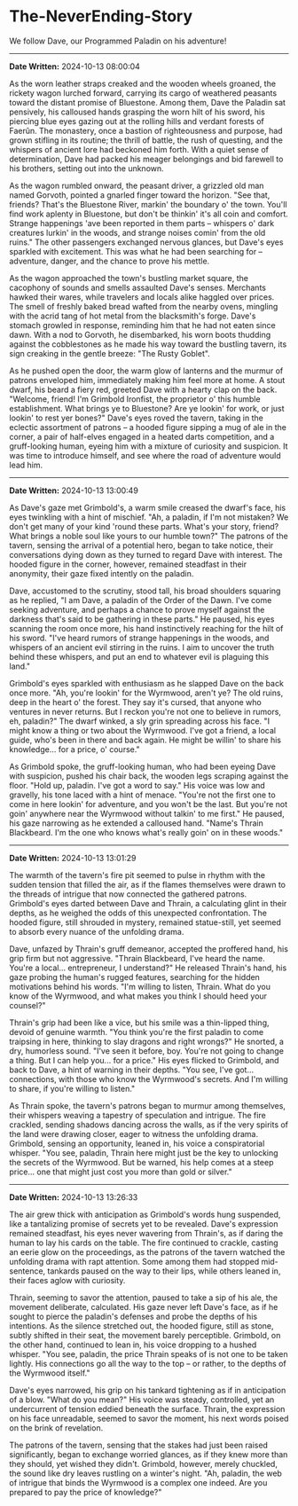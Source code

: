 # The-NeverEnding-Story

We follow Dave, our Programmed Paladin on his adventure!

---

**Date Written:** 2024-10-13 08:00:04

As the worn leather straps creaked and the wooden wheels groaned, the rickety wagon lurched forward, carrying its cargo of weathered peasants toward the distant promise of Bluestone. Among them, Dave the Paladin sat pensively, his calloused hands grasping the worn hilt of his sword, his piercing blue eyes gazing out at the rolling hills and verdant forests of Faerûn. The monastery, once a bastion of righteousness and purpose, had grown stifling in its routine; the thrill of battle, the rush of questing, and the whispers of ancient lore had beckoned him forth. With a quiet sense of determination, Dave had packed his meager belongings and bid farewell to his brothers, setting out into the unknown.

As the wagon rumbled onward, the peasant driver, a grizzled old man named Gorvoth, pointed a gnarled finger toward the horizon. "See that, friends? That's the Bluestone River, markin' the boundary o' the town. You'll find work aplenty in Bluestone, but don't be thinkin' it's all coin and comfort. Strange happenings 'ave been reported in them parts – whispers o' dark creatures lurkin' in the woods, and strange noises comin' from the old ruins." The other passengers exchanged nervous glances, but Dave's eyes sparkled with excitement. This was what he had been searching for – adventure, danger, and the chance to prove his mettle.

As the wagon approached the town's bustling market square, the cacophony of sounds and smells assaulted Dave's senses. Merchants hawked their wares, while travelers and locals alike haggled over prices. The smell of freshly baked bread wafted from the nearby ovens, mingling with the acrid tang of hot metal from the blacksmith's forge. Dave's stomach growled in response, reminding him that he had not eaten since dawn. With a nod to Gorvoth, he disembarked, his worn boots thudding against the cobblestones as he made his way toward the bustling tavern, its sign creaking in the gentle breeze: "The Rusty Goblet".

As he pushed open the door, the warm glow of lanterns and the murmur of patrons enveloped him, immediately making him feel more at home. A stout dwarf, his beard a fiery red, greeted Dave with a hearty clap on the back. "Welcome, friend! I'm Grimbold Ironfist, the proprietor o' this humble establishment. What brings ye to Bluestone? Are ye lookin' for work, or just lookin' to rest yer bones?" Dave's eyes roved the tavern, taking in the eclectic assortment of patrons – a hooded figure sipping a mug of ale in the corner, a pair of half-elves engaged in a heated darts competition, and a gruff-looking human, eyeing him with a mixture of curiosity and suspicion. It was time to introduce himself, and see where the road of adventure would lead him.

---

**Date Written:** 2024-10-13 13:00:49

As Dave's gaze met Grimbold's, a warm smile creased the dwarf's face, his eyes twinkling with a hint of mischief. "Ah, a paladin, if I'm not mistaken? We don't get many of your kind 'round these parts. What's your story, friend? What brings a noble soul like yours to our humble town?" The patrons of the tavern, sensing the arrival of a potential hero, began to take notice, their conversations dying down as they turned to regard Dave with interest. The hooded figure in the corner, however, remained steadfast in their anonymity, their gaze fixed intently on the paladin.

Dave, accustomed to the scrutiny, stood tall, his broad shoulders squaring as he replied, "I am Dave, a paladin of the Order of the Dawn. I've come seeking adventure, and perhaps a chance to prove myself against the darkness that's said to be gathering in these parts." He paused, his eyes scanning the room once more, his hand instinctively reaching for the hilt of his sword. "I've heard rumors of strange happenings in the woods, and whispers of an ancient evil stirring in the ruins. I aim to uncover the truth behind these whispers, and put an end to whatever evil is plaguing this land."

Grimbold's eyes sparkled with enthusiasm as he slapped Dave on the back once more. "Ah, you're lookin' for the Wyrmwood, aren't ye? The old ruins, deep in the heart o' the forest. They say it's cursed, that anyone who ventures in never returns. But I reckon you're not one to believe in rumors, eh, paladin?" The dwarf winked, a sly grin spreading across his face. "I might know a thing or two about the Wyrmwood. I've got a friend, a local guide, who's been in there and back again. He might be willin' to share his knowledge... for a price, o' course."

As Grimbold spoke, the gruff-looking human, who had been eyeing Dave with suspicion, pushed his chair back, the wooden legs scraping against the floor. "Hold up, paladin. I've got a word to say." His voice was low and gravelly, his tone laced with a hint of menace. "You're not the first one to come in here lookin' for adventure, and you won't be the last. But you're not goin' anywhere near the Wyrmwood without talkin' to me first." He paused, his gaze narrowing as he extended a calloused hand. "Name's Thrain Blackbeard. I'm the one who knows what's really goin' on in these woods."

---

**Date Written:** 2024-10-13 13:01:29

The warmth of the tavern's fire pit seemed to pulse in rhythm with the sudden tension that filled the air, as if the flames themselves were drawn to the threads of intrigue that now connected the gathered patrons. Grimbold's eyes darted between Dave and Thrain, a calculating glint in their depths, as he weighed the odds of this unexpected confrontation. The hooded figure, still shrouded in mystery, remained statue-still, yet seemed to absorb every nuance of the unfolding drama.

Dave, unfazed by Thrain's gruff demeanor, accepted the proffered hand, his grip firm but not aggressive. "Thrain Blackbeard, I've heard the name. You're a local... entrepreneur, I understand?" He released Thrain's hand, his gaze probing the human's rugged features, searching for the hidden motivations behind his words. "I'm willing to listen, Thrain. What do you know of the Wyrmwood, and what makes you think I should heed your counsel?"

Thrain's grip had been like a vice, but his smile was a thin-lipped thing, devoid of genuine warmth. "You think you're the first paladin to come traipsing in here, thinking to slay dragons and right wrongs?" He snorted, a dry, humorless sound. "I've seen it before, boy. You're not going to change a thing. But I can help you... for a price." His eyes flicked to Grimbold, and back to Dave, a hint of warning in their depths. "You see, I've got... connections, with those who know the Wyrmwood's secrets. And I'm willing to share, if you're willing to listen."

As Thrain spoke, the tavern's patrons began to murmur among themselves, their whispers weaving a tapestry of speculation and intrigue. The fire crackled, sending shadows dancing across the walls, as if the very spirits of the land were drawing closer, eager to witness the unfolding drama. Grimbold, sensing an opportunity, leaned in, his voice a conspiratorial whisper. "You see, paladin, Thrain here might just be the key to unlocking the secrets of the Wyrmwood. But be warned, his help comes at a steep price... one that might just cost you more than gold or silver."

---

**Date Written:** 2024-10-13 13:26:33

The air grew thick with anticipation as Grimbold's words hung suspended, like a tantalizing promise of secrets yet to be revealed. Dave's expression remained steadfast, his eyes never wavering from Thrain's, as if daring the human to lay his cards on the table. The fire continued to crackle, casting an eerie glow on the proceedings, as the patrons of the tavern watched the unfolding drama with rapt attention. Some among them had stopped mid-sentence, tankards paused on the way to their lips, while others leaned in, their faces aglow with curiosity.

Thrain, seeming to savor the attention, paused to take a sip of his ale, the movement deliberate, calculated. His gaze never left Dave's face, as if he sought to pierce the paladin's defenses and probe the depths of his intentions. As the silence stretched out, the hooded figure, still as stone, subtly shifted in their seat, the movement barely perceptible. Grimbold, on the other hand, continued to lean in, his voice dropping to a hushed whisper. "You see, paladin, the price Thrain speaks of is not one to be taken lightly. His connections go all the way to the top – or rather, to the depths of the Wyrmwood itself."

Dave's eyes narrowed, his grip on his tankard tightening as if in anticipation of a blow. "What do you mean?" His voice was steady, controlled, yet an undercurrent of tension eddied beneath the surface. Thrain, the expression on his face unreadable, seemed to savor the moment, his next words poised on the brink of revelation.

The patrons of the tavern, sensing that the stakes had just been raised significantly, began to exchange worried glances, as if they knew more than they should, yet wished they didn't. Grimbold, however, merely chuckled, the sound like dry leaves rustling on a winter's night. "Ah, paladin, the web of intrigue that binds the Wyrmwood is a complex one indeed. Are you prepared to pay the price of knowledge?"
